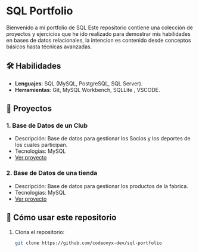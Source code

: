 # SQL Portfolio

Bienvenido a mi portfolio de SQL Este repositorio contiene una colección de proyectos y ejercicios que he ido realizado para demostrar mis habilidades en bases de datos relacionales, la intencion es contenido desde conceptos básicos hasta técnicas avanzadas.

## 🛠️ Habilidades
- **Lenguajes**: SQL (MySQL, PostgreSQL, SQL Server).
- **Herramientas**: Git, MySQL Workbench, SQLLite , VSCODE.

## 📂 Proyectos

### 1. **Base de Datos de un Club**
   - Descripción: Base de datos para gestionar los Socios y los deportes de los cuales participan.
   - Tecnologías: MySQL
   - [Ver proyecto](/practica1)

### 2. **Base de Datos de una tienda**
   - Descripción: Base de datos para gestionar los productos de la fabrica.
   - Tecnologías: MySQL
   - [Ver proyecto](/practica2)


## 🚀 Cómo usar este repositorio
1. Clona el repositorio:
   ```bash
   git clone https://github.com/codeonyx-dev/sql-portfolio
